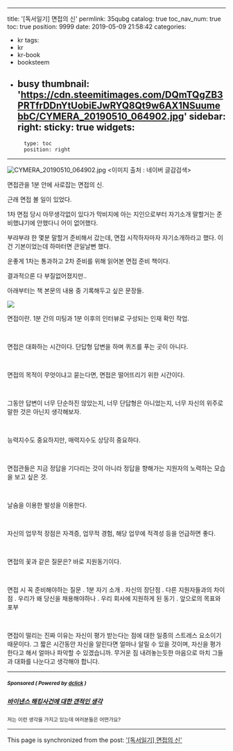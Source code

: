 
---
title: '[독서일기] 면접의 신'
permlink: 35qubg
catalog: true
toc_nav_num: true
toc: true
position: 9999
date: 2019-05-09 21:58:42
categories:
- kr
tags:
- kr
- kr-book
- booksteem
- busy
thumbnail: 'https://cdn.steemitimages.com/DQmTQgZB3PRTfrDDnYtUobiEJwRYQ8Qt9w6AX1NSuumebbC/CYMERA_20190510_064902.jpg'
sidebar:
    right:
        sticky: true
widgets:
    -
        type: toc
        position: right
---


![CYMERA_20190510_064902.jpg](https://cdn.steemitimages.com/DQmTQgZB3PRTfrDDnYtUobiEJwRYQ8Qt9w6AX1NSuumebbC/CYMERA_20190510_064902.jpg)
<이미지 출처 : 네이버 글감검색>

면접관을 1분 안에 사로잡는 면접의 신.

근래 면접 볼 일이 있었다. 

1차 면접 당시 아무생각없이 있다가 막비지에 아는 지인으로부터 자기소개 말할거는 준비했냐기에 안했다니 어이 없어했다.

부랴부랴 한 몇분 말할거 준비해서 갔는데, 면접 시작하자마자 자기소개하라고 했다. 이건 기본이었는데 하마터면 큰일날뻔 했다.

운좋게 1차는 통과하고 2차 준비를 위해 읽어본 면접 준비 책이다.

결과적으론 다 부질없어졌지만..

아래부터는 책 본문의 내용 중 기록해두고 싶은 문장들.

![](https://i.imgur.com/HckzDOK.gif)


면접이란.
1분 간의 미팅과 1분 이후의 인터뷰로 구성되는 인재 확인 작업.

​

면접은 대화하는 시간이다. 단답형 답변을 하며 퀴즈를 푸는 곳이 아니다.

​

면접의 목적이 무엇이냐고 묻는다면, 면접은 떨어뜨리기 위한 시간이다.

​

그동안 답변이 너무 단순하진 않았는지, 너무 단답형은 아니었는지, 너무 자신의 위주로 말한 것은 아닌지 생각해보자.

​

능력지수도 중요하지만, 매력지수도 상당히 중요하다.

​

면접관들은 지금 정답을 기다리는 것이 아니라 정답을 향해가는 지원자의 노력하는 모습을 보고 싶은 것.

​

날숨을 이용한 발성을 이용한다.

​

자신의 업무적 장점은 자격증, 업무적 경험, 해당 업무에 적격성 등을 언급하면 좋다.

​

면접의 꽃과 같은 질문은? 바로 지원동기이다.

​

면접 시 꼭 준비해야하는 질문
. 1분 자기 소개
. 자신의 장단점
. 다른 지원자들과의 차이점
. 우리가 왜 당신을 채용해야하나
. 우리 회사에 지원하게 된 동기
. 앞으로의 목표와 포부

​

면접이 떨리는 진짜 이유는 자신이 평가 받는다는 점에 대한 일종의 스트레스 요소이기 때문이다. 
그 짧은 시간동안 자신을 알린다면 얼마나 알릴 수 있을 것이며, 자신을 평가한다고 해서 얼마나 파악할 수 있겠습니까. 
무거운 짐 내려놓는듯한 마음으로 마치 그들과 대화를 나눈다고 생각해야 합니다.

---

#####  <sub> **Sponsored ( Powered by [dclick](https://www.dclick.io) )** </sub>
##### [바이낸스 해킹사건에 대한 갠적인 생각](https://api.dclick.io/v1/c?x=eyJhbGciOiJIUzI1NiIsInR5cCI6IkpXVCJ9.eyJjIjoibHVja3kyMDE1IiwicyI6IjM1cXViZyIsImEiOlsidC0xODQxIl0sInVybCI6Imh0dHBzOi8vc3RlZW1pdC5jb20va3IvQHNpbmRvamEvNnhmeHZjIiwiaWF0IjoxNTU3NDQ2ODU4LCJleHAiOjE4NzI4MDY4NTh9.A9zNeRPDlywWxsmgS9HYBJXPD2f6dH0h89S2gyMmK0g)
<sup>저는 이런 생각을 가지고 있는데 여러분들은 어떤가요?</sup>


- - -

This page is synchronized from the post: ['[독서일기] 면접의 신'](https://steemit.com/@lucky2015/35qubg)
